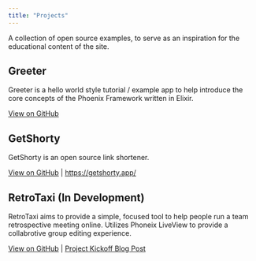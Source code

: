 ```yaml
---
title: "Projects"
---
```


A collection of open source examples, to serve as an inspiration for the educational content of the site.

## Greeter

Greeter is a hello world style tutorial / example app to help introduce the core concepts of the Phoenix Framework written in Elixir. 

[View on GitHub](https://github.com/phoenix-by-example/greeter)

## GetShorty

GetShorty is an open source link shortener.

[View on GitHub](https://github.com/phoenix-by-example/get_shorty) | <https://getshorty.app/>

## RetroTaxi (In Development)

RetroTaxi aims to provide a simple, focused tool to help people run a team retrospective meeting online. Utilizes Phoneix LiveView to provide a collabrotive group editing experience.

[View on GitHub](https://github.com/phoenix-by-example/retro_taxi) | [Project Kickoff Blog Post](https://phoenixbyexample.com/posts/retro-taxi-project-kickoff/)